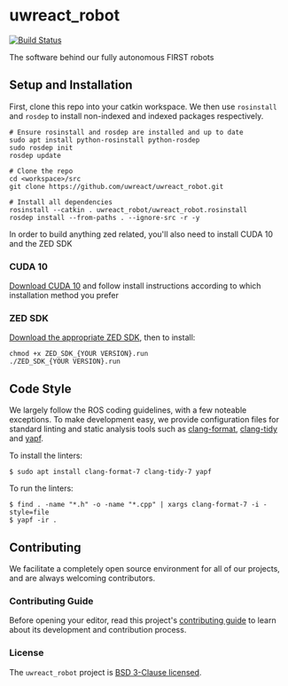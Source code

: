 # uwreact_robot

[![Build Status](https://travis-ci.com/uwreact/uwreact_robot.svg?branch=master)](https://travis-ci.com/uwreact/uwreact_robot)

The software behind our fully autonomous FIRST robots

## Setup and Installation

First, clone this repo into your catkin workspace. We then use `rosinstall` and `rosdep` to install non-indexed and indexed packages respectively.

```
# Ensure rosinstall and rosdep are installed and up to date
sudo apt install python-rosinstall python-rosdep
sudo rosdep init
rosdep update

# Clone the repo
cd <workspace>/src
git clone https://github.com/uwreact/uwreact_robot.git

# Install all dependencies
rosinstall --catkin . uwreact_robot/uwreact_robot.rosinstall
rosdep install --from-paths . --ignore-src -r -y
```

In order to build anything zed related, you'll also need to install CUDA 10 and the ZED SDK

### CUDA 10

[Download CUDA 10](https://developer.nvidia.com/cuda-downloads?target_os=Linux&target_arch=x86_64&target_distro=Ubuntu&target_version=1804&target_type=deblocal) and follow install instructions according to which installation method you prefer

### ZED SDK

[Download the appropriate ZED SDK](https://www.stereolabs.com/developers/release/#sdkdownloads_anchor), then to install:
```
chmod +x ZED_SDK_{YOUR VERSION}.run
./ZED_SDK_{YOUR VERSION}.run
```

## Code Style

We largely follow the ROS coding guidelines, with a few noteable exceptions. To make development easy, we provide configuration files for standard linting and static analysis tools such as [clang-format](https://clang.llvm.org/docs/ClangFormat.html), [clang-tidy](https://clang.llvm.org/extra/clang-tidy) and [yapf](https://github.com/google/yapf).

To install the linters:

```
$ sudo apt install clang-format-7 clang-tidy-7 yapf
```

To run the linters:

```
$ find . -name "*.h" -o -name "*.cpp" | xargs clang-format-7 -i -style=file
$ yapf -ir .
```

## Contributing

We facilitate a completely open source environment for all of our projects, and are always welcoming contributors.

### Contributing Guide

Before opening your editor, read this project's [contributing guide](CONTRIBUTING.md) to learn about its development and contribution process.

### License

The `uwreact_robot` project is [BSD 3-Clause licensed](LICENSE).
